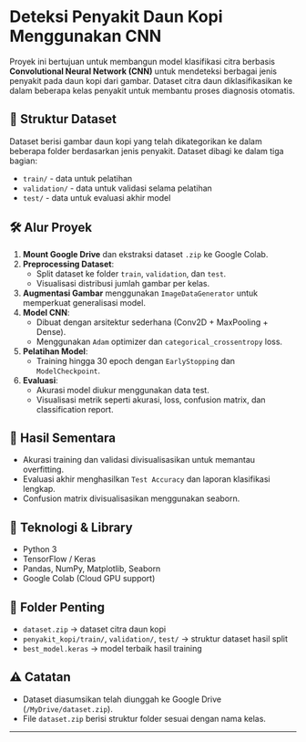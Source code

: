# Deteksi Penyakit Daun Kopi Menggunakan CNN

Proyek ini bertujuan untuk membangun model klasifikasi citra berbasis **Convolutional Neural Network (CNN)** untuk mendeteksi berbagai jenis penyakit pada daun kopi dari gambar. Dataset citra daun diklasifikasikan ke dalam beberapa kelas penyakit untuk membantu proses diagnosis otomatis.

## 📂 Struktur Dataset
Dataset berisi gambar daun kopi yang telah dikategorikan ke dalam beberapa folder berdasarkan jenis penyakit. Dataset dibagi ke dalam tiga bagian:
- `train/` - data untuk pelatihan
- `validation/` - data untuk validasi selama pelatihan
- `test/` - data untuk evaluasi akhir model

## 🛠️ Alur Proyek
1. **Mount Google Drive** dan ekstraksi dataset `.zip` ke Google Colab.
2. **Preprocessing Dataset**:
   - Split dataset ke folder `train`, `validation`, dan `test`.
   - Visualisasi distribusi jumlah gambar per kelas.
3. **Augmentasi Gambar** menggunakan `ImageDataGenerator` untuk memperkuat generalisasi model.
4. **Model CNN**:
   - Dibuat dengan arsitektur sederhana (Conv2D + MaxPooling + Dense).
   - Menggunakan `Adam` optimizer dan `categorical_crossentropy` loss.
5. **Pelatihan Model**:
   - Training hingga 30 epoch dengan `EarlyStopping` dan `ModelCheckpoint`.
6. **Evaluasi**:
   - Akurasi model diukur menggunakan data test.
   - Visualisasi metrik seperti akurasi, loss, confusion matrix, dan classification report.

## 🧪 Hasil Sementara
- Akurasi training dan validasi divisualisasikan untuk memantau overfitting.
- Evaluasi akhir menghasilkan `Test Accuracy` dan laporan klasifikasi lengkap.
- Confusion matrix divisualisasikan menggunakan seaborn.

## 🧰 Teknologi & Library
- Python 3
- TensorFlow / Keras
- Pandas, NumPy, Matplotlib, Seaborn
- Google Colab (Cloud GPU support)

## 📁 Folder Penting
- `dataset.zip` → dataset citra daun kopi
- `penyakit_kopi/train/`, `validation/`, `test/` → struktur dataset hasil split
- `best_model.keras` → model terbaik hasil training

## ⚠️ Catatan
- Dataset diasumsikan telah diunggah ke Google Drive (`/MyDrive/dataset.zip`).
- File `dataset.zip` berisi struktur folder sesuai dengan nama kelas.

---

